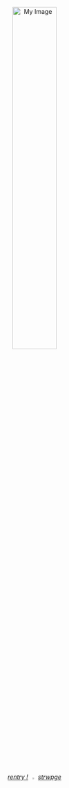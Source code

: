 <p align="center"

<img
        src="https://files.catbox.moe/87rrsx.gif" 
        width=45%
        title="My Image"
        alt="My Image" >

<p align="center"

[*rentry !*](https://rentry.co/debunk) <img
        src="https://files.catbox.moe/7xun58.gif" 
        width=3%
        title="My Image"
        alt="My Image"
    /> [*strwpge*](https://loserduo.straw.page/)
